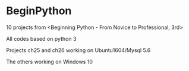 # BeginPython

10 projects from <Beginning Python - From Novice to Professional, 3rd>

All codes based on python 3

Projects ch25 and ch26 working on Ubuntu1604/Mysql 5.6

The others working on Windows 10
